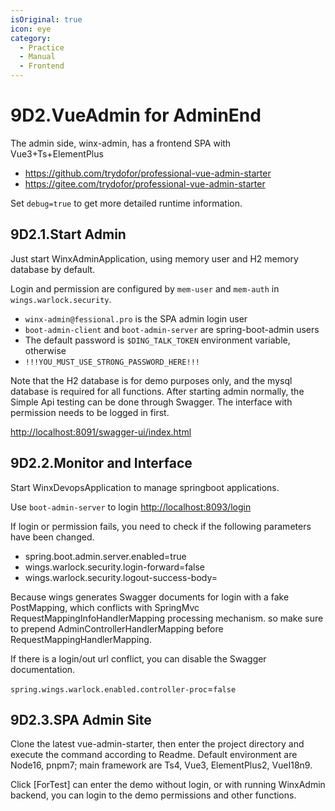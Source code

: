 ```yaml
---
isOriginal: true
icon: eye
category:
  - Practice
  - Manual
  - Frontend
---
```


# 9D2.VueAdmin for AdminEnd

The admin side, winx-admin, has a frontend SPA with Vue3+Ts+ElementPlus

* <https://github.com/trydofor/professional-vue-admin-starter>
* <https://gitee.com/trydofor/professional-vue-admin-starter>

Set `debug=true` to get more detailed runtime information.

## 9D2.1.Start Admin

Just start WinxAdminApplication, using memory user and H2 memory database by default.

Login and permission are configured by `mem-user` and `mem-auth` in `wings.warlock.security`.

* `winx-admin@fessional.pro` is the SPA admin login user
* `boot-admin-client` and `boot-admin-server` are spring-boot-admin users
* The default password is `$DING_TALK_TOKEN` environment variable, otherwise
* `!!!YOU_MUST_USE_STRONG_PASSWORD_HERE!!!`

Note that the H2 database is for demo purposes only, and the mysql database is required for all
functions. After starting admin normally, the Simple Api testing can be done through Swagger.
The interface with permission needs to be logged in first.

<http://localhost:8091/swagger-ui/index.html>

## 9D2.2.Monitor and Interface

Start WinxDevopsApplication to manage springboot applications.

Use `boot-admin-server` to login <http://localhost:8093/login>

If login or permission fails, you need to check if the following parameters have been changed.

* spring.boot.admin.server.enabled=true
* wings.warlock.security.login-forward=false
* wings.warlock.security.logout-success-body=

Because wings generates Swagger documents for login with a fake PostMapping, which conflicts
with SpringMvc RequestMappingInfoHandlerMapping processing mechanism. so  make sure to prepend
AdminControllerHandlerMapping before RequestMappingHandlerMapping.

If there is a login/out url conflict, you can disable the Swagger documentation.

`spring.wings.warlock.enabled.controller-proc`=`false`

## 9D2.3.SPA Admin Site

Clone the latest vue-admin-starter, then enter the project directory and execute the command according to Readme.
Default environment are Node16, pnpm7; main framework are Ts4, Vue3, ElementPlus2, VueI18n9.

Click [ForTest] can enter the demo without login, or with running WinxAdmin backend,
you can login to the demo permissions and other functions.
